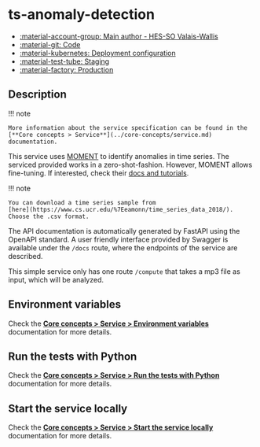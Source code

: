 # ts-anomaly-detection

- [:material-account-group: Main author - HES-SO Valais-Wallis](https://www.hes-so.ch/swiss-ai-center/equipe)
- [:material-git: Code](https://github.com/swiss-ai-center/ts-anomaly-detection-service)
- [:material-kubernetes: Deployment configuration](https://github.com/swiss-ai-center/ts-anomaly-detection-service/tree/main/kubernetes)
- [:material-test-tube: Staging](https://ts-anomaly-detection-swiss-ai-center.kube.isc.heia-fr.ch)
- [:material-factory: Production](https://ts-anomaly-detection-service.swiss-ai-center.ch)

## Description

!!! note

    More information about the service specification can be found in the
    [**Core concepts > Service**](../core-concepts/service.md) documentation.

This service uses
[MOMENT](https://github.com/moment-timeseries-foundation-model/moment) to
identify anomalies in time series. The serviced provided works in a
zero-shot-fashion. However, MOMENT allows fine-tuning. If interested, check
their
[docs and tutorials](https://github.com/moment-timeseries-foundation-model/moment/tree/main/tutorials).

!!! note

    You can download a time series sample from
	[here](https://www.cs.ucr.edu/%7Eeamonn/time_series_data_2018/).
    Choose the .csv format.

The API documentation is automatically generated by FastAPI using the OpenAPI
standard. A user friendly interface provided by Swagger is available under the
`/docs` route, where the endpoints of the service are described.

This simple service only has one route `/compute` that takes a mp3 file as
input, which will be analyzed.

## Environment variables

Check the
[**Core concepts > Service > Environment variables**](../core-concepts/service.md#environment-variables)
documentation for more details.

## Run the tests with Python

Check the
[**Core concepts > Service > Run the tests with Python**](../core-concepts/service.md#run-the-tests-with-python)
documentation for more details.

## Start the service locally

Check the
[**Core concepts > Service > Start the service locally**](../core-concepts/service.md#start-the-service-locally)
documentation for more details.
